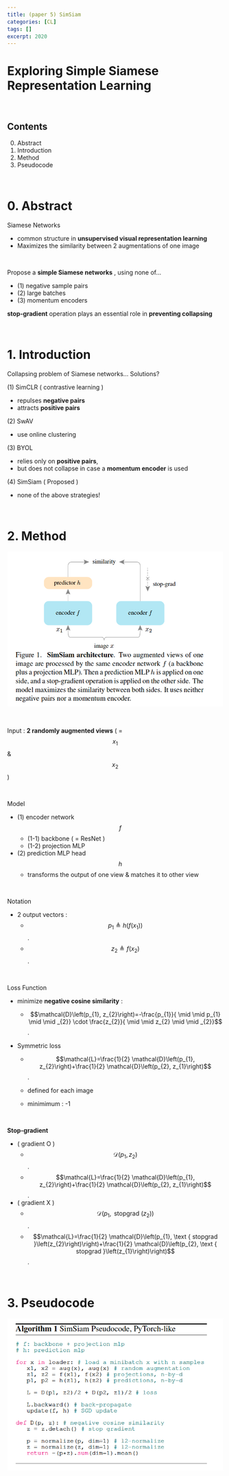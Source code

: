 ```yaml
---
title: (paper 5) SimSiam
categories: [CL]
tags: []
excerpt: 2020
---
```


<script src="https://cdn.mathjax.org/mathjax/latest/MathJax.js?config=TeX-AMS-MML_HTMLorMML" type="text/javascript"></script>

# Exploring Simple Siamese Representation Learning

<br>

## Contents

0. Abstract
1. Introduction
2. Method
3. Pseudocode

<br>

# 0. Abstract

Siamese Networks

- common structure in **unsupervised visual representation learning**
- Maximizes the similarity between 2 augmentations of one image

<br>

Propose a **simple Siamese networks** , using none of…

- (1) negative sample pairs
- (2) large batches
- (3) momentum encoders

**stop-gradient** operation plays an essential role in **preventing collapsing**

<br>

# 1. Introduction

Collapsing problem of Siamese networks… Solutions?

(1) SimCLR ( contrastive learning )

- repulses **negative pairs**
- attracts **positive pairs**

(2) SwAV

- use online clustering

(3) BYOL

- relies only on **positive pairs**,
- but does not collapse in case a **momentum encoder** is used

(4) SimSiam ( Proposed )

- none of the above strategies!

<br>

# 2. Method

![figure2](/assets/img/cl/img10.png)

<br>

Input : **2 randomly augmented views** ( = $$x_1$$ & $$x_2$$ )

<br>

Model

- (1) encoder network $$f$$ 
  - (1-1) backbone ( = ResNet )
  - (1-2) projection MLP
- (2) prediction MLP head $$h$$
  - transforms the output of one view & matches it to other view

<br>

Notation

- 2 output vectors : 
  - $$p_{1} \triangleq h\left(f\left(x_{1}\right)\right)$$.
  - $$z_{2} \triangleq f\left(x_{2}\right)$$.

<br>

Loss Function

- minimize **negative cosine similarity** :
  - $$\mathcal{D}\left(p_{1}, z_{2}\right)=-\frac{p_{1}}{ \mid \mid p_{1} \mid \mid _{2}} \cdot \frac{z_{2}}{ \mid \mid z_{2} \mid \mid _{2}}$$.

- Symmetric loss

  - $$\mathcal{L}=\frac{1}{2} \mathcal{D}\left(p_{1}, z_{2}\right)+\frac{1}{2} \mathcal{D}\left(p_{2}, z_{1}\right)$$.

  - defined for each image

  - minimimum : -1

<br>

**Stop-gradient**

- ( gradient O )
  - $$\mathcal{D}\left(p_{1}, z_{2}\right)$$ .
  - $$\mathcal{L}=\frac{1}{2} \mathcal{D}\left(p_{1}, z_{2}\right)+\frac{1}{2} \mathcal{D}\left(p_{2}, z_{1}\right)$$.
- ( gradient X ) 
  - $$\mathcal{D}\left(p_{1}, \text { stopgrad }\left(z_{2}\right)\right)$$.
  - $$\mathcal{L}=\frac{1}{2} \mathcal{D}\left(p_{1}, \text { stopgrad }\left(z_{2}\right)\right)+\frac{1}{2} \mathcal{D}\left(p_{2}, \text { stopgrad }\left(z_{1}\right)\right)$$.

<br>

# 3. Pseudocode

![figure2](/assets/img/cl/img11.png)



